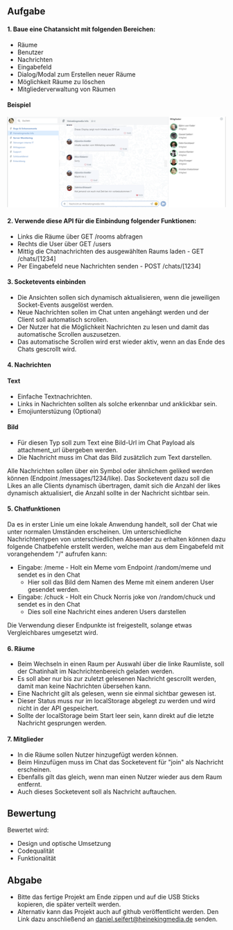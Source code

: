 ## Aufgabe

#### 1. Baue eine Chatansicht mit folgenden Bereichen:
* Räume
* Benutzer
* Nachrichten
* Eingabefeld
* Dialog/Modal zum Erstellen neuer Räume
* Möglichkeit Räume zu löschen
* Mitgliederverwaltung von Räumen

#### Beispiel

![alt text](https://raw.githubusercontent.com/daserthkm/hackathon/master/docs/images/example_stashcat.png)

#### 2. Verwende diese API für die Einbindung folgender Funktionen:
* Links die Räume über GET /rooms abfragen
* Rechts die User über GET /users
* Mittig die Chatnachrichten des ausgewählten Raums laden - GET /chats/[1234]
* Per Eingabefeld neue Nachrichten senden - POST /chats/[1234]

#### 3. Socketevents einbinden
* Die Ansichten sollen sich dynamisch aktualisieren, wenn die jeweiligen Socket-Events ausgelöst werden.
* Neue Nachrichten sollen im Chat unten angehängt werden und der Client soll automatisch scrollen.
* Der Nutzer hat die Möglichkeit Nachrichten zu lesen und damit das automatische Scrollen auszusetzen.
* Das automatische Scrollen wird erst wieder aktiv, wenn an das Ende des Chats gescrollt wird.

#### 4. Nachrichten

#### Text
* Einfache Textnachrichten.
* Links in Nachrichten sollten als solche erkennbar und anklickbar sein.
* Emojiunterstüzung (Optional)

#### Bild
* Für diesen Typ soll zum Text eine Bild-Url im Chat Payload als attachment_url übergeben werden.
* Die Nachricht muss im Chat das Bild zusätzlich zum Text darstellen.

Alle Nachrichten sollen über ein Symbol oder ähnlichem geliked werden können (Endpoint /messages/1234/like).
Das Socketevent dazu soll die Likes an alle Clients dynamisch übertragen, damit sich die Anzahl der likes dynamisch aktualisiert, die Anzahl sollte in der Nachricht sichtbar sein.
  
#### 5. Chatfunktionen

Da es in erster Linie um eine lokale Anwendung handelt, soll der Chat wie unter normalen Umständen erscheinen. 
Um unterschiedliche Nachrichtentypen von unterschiedlichen Absender zu erhalten können dazu folgende Chatbefehle erstellt werden, welche man aus dem Eingabefeld mit vorangehendem "/" aufrufen kann:

* Eingabe: /meme - Holt ein Meme vom Endpoint /random/meme und sendet es in den Chat
  * Hier soll das Bild dem Namen des Meme mit einem anderen User gesendet werden.
* Eingabe: /chuck - Holt ein Chuck Norris joke von /random/chuck und sendet es in den Chat
  * Dies soll eine Nachricht eines anderen Users darstellen

Die Verwendung dieser Endpunkte ist freigestellt, solange etwas Vergleichbares umgesetzt wird.

#### 6. Räume

* Beim Wechseln in einen Raum per Auswahl über die linke Raumliste, soll der Chatinhalt im Nachrichtenbereich geladen werden.
* Es soll aber nur bis zur zuletzt gelesenen Nachricht gescrollt werden, damit man keine Nachrichten übersehen kann.
* Eine Nachricht gilt als gelesen, wenn sie einmal sichtbar gewesen ist.
* Dieser Status muss nur im localStorage abgelegt zu werden und wird nicht in der API gespeichert.
* Sollte der localStorage beim Start leer sein, kann direkt auf die letzte Nachricht gesprungen werden.

#### 7. Mitglieder

* In die Räume sollen Nutzer hinzugefügt werden können.
* Beim Hinzufügen muss im Chat das Socketevent für "join" als Nachricht erscheinen.
* Ebenfalls gilt das gleich, wenn man einen Nutzer wieder aus dem Raum entfernt.
* Auch dieses Socketevent soll als Nachricht auftauchen.

## Bewertung

Bewertet wird:
* Design und optische Umsetzung
* Codequalität
* Funktionalität

## Abgabe

* Bitte das fertige Projekt am Ende zippen und auf die USB Sticks kopieren, die später verteilt werden.
* Alternativ kann das Projekt auch auf github veröffentlicht werden. Den Link dazu anschließend an daniel.seifert@heinekingmedia.de senden.